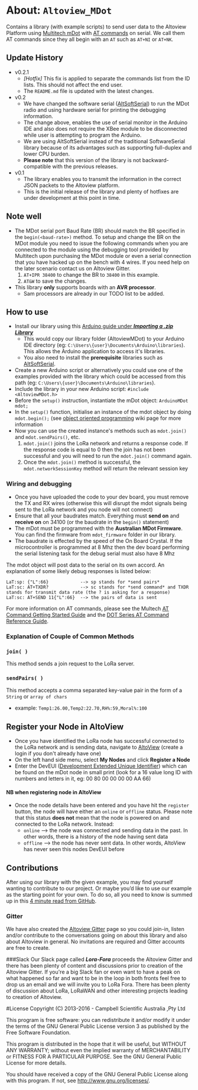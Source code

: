 # About:  `Altoview_MDot`
Contains a library (with example scripts) to send user data to the Altoview Platform using [Multitech mDot](http://www.multitech.com/brands/multiconnect-mdot) with [AT commands](https://www.sparkfun.com/datasheets/Cellular%20Modules/AT_Commands_Reference_Guide_r0.pdf) on serial. We call them AT commands since they all begin with an `AT` such as `AT+NI` or `AT+NK`.

## Update History 
- v0.2.1
	- *[Hotfix]* This fix is applied to separate the commands list from the ID lists. This should not affect the end user.
	- The `README.md` file is updated with the latest changes.
- v0.2
	- We have changed the software serial ([AltSoftSerial](https://www.pjrc.com/teensy/td_libs_AltSoftSerial.html)) to run the MDot radio and using hardware serial for printing the debugging information.
	- The change above, enables the use of serial monitor in the Arduino IDE and also does not require the XBee module to be disconnected while user is attempting to program the Arduino. 
	- We are using AltSoftSerial instead of the traditional SoftwareSerial library because of its advantages such as supporting full-duplex and lower CPU burden.
	-  **Please note** that this version of the library is not backward-compatible with the previous releases.
-  v0.1
	- The library enables you to transmit the information in the correct JSON packets to the Altoview platform.
	- This is the initial release of the library and plenty of hotfixes are under development at this point in time.

## Note well 
- The MDot serial port Baud Rate (BR) should match the BR specified in the `begin(<baud-rate>)` method. To setup and change the BR on the MDot module you need to issue the following commands when you are connected to the module using the debugging tool provided by Multitech upon purchasing the MDot module or even a serial connection that you have hacked up on the bench with 4 wires. If you need help on the later scenario contact us on Altoview Gitter.
  1. `AT+IPR 38400` to change the BR to `38400` in this example.
  2. `AT&W` to save the changes.
- This library **only** supports boards with an **AVR processor**.
	- Sam processors are already in our TODO list to be added.

## How to use
- Install our library using this [Arduino guide under ***Importing a .zip Library***](https://www.arduino.cc/en/Guide/Libraries#toc4)
	- This would copy our library folder (AltoviewMDot) to your Arduino IDE directory (eg: `C:\Users\{user}\Documents\Arduino\libraries`). This allows the Arduino application to access it's libraries.
	- You also need to install the **prerequisite** libraries such as [AltSoftSerial](https://www.pjrc.com/teensy/td_libs_AltSoftSerial.html). 
- Create a new Arduino script or alternatively you could use one of the examples provided with the library which could be accessed from this path (eg: `C:\Users\{user}\Documents\Arduino\libraries`).
- Include the library in your new Arduino script: `#include <AltoviewMDot.h>`
- Before the `setup()` instruction, instantiate the mDot object: `ArduinoMDot mdot;`
- In the `setup()` function, initialise an instance of the mdot object by doing `mdot.begin();` (see [object oriented programming](https://en.wikipedia.org/wiki/Object-oriented_programming) wiki page for more information
- Now you can use the created instance's methods such as `mdot.join()` and `mdot.sendPairs()`, etc. 
  1. `mdot.join()` joins the LoRa network and returns a response code. If the response code is equal to 0 then the join has not been successful and you will need to run the `mdot.join()` command again. 
  2. Once the `mdot.join()` method is successful, the `mdot.networkSessionKey` method will return the relevant session key


### Wiring and debugging 
- Once you have uploaded the code to your dev board, you must remove the TX and RX wires (otherwise this will disrupt the mdot signals being sent to the LoRa network and you node will not connect) 
- Ensure that all your baudrates match. Everything must **send on** and **receive on** on 34100 (or the baudrate in the `begin()` statement)
- The mDot must be programmed with the **Australian MDot Firmware**. You can find the firmware from `mdot_firmware` folder in our library.
- The baudrate is effected by the speed of the On Board Crystal. If the microcontroller is programmed at 8 Mhz then the dev board performing the serial listening task for the debug serial must also have 8 Mhz 


The mdot object will post data to the serial on its own accord. An explanation of some likely debug responses is listed below: 
```
LaT:sp: {"L":66}            --> sp stands for *send pairs* 
LaT:sc: AT+TXDR?            --> sc stands for *send command* and TXDR stands for transmit data rate (the ? is asking for a response) 
LaT:sc: AT+SEND 11{"L":66}  --> the pairs of data is sent 
```
For more information on AT commands, please see the Multech [AT Command Getting Started Guide](http://www.multitech.net/developer/software/mdot-software/at-command-firmware-user-guide/) and the [DOT Series AT Command Reference Guide](http://www.multitech.com/documents/publications/manuals/s000643.pdf).

### Explanation of Couple of Common Methods 

### `join( )`
This method sends a join request to the LoRa server.

### `sendPairs( )`
This method accepts a comma separated key-value pair in the form of a `String` or `array of chars`
- example:
`Temp1:26.00,Temp2:22.70,RH%:59,Moral%:100`

## Register your Node in AltoView
- Once you have identified the LoRa node has successful connected to the LoRa network and is sending data, navigate to [AltoView](http://www.altoview.com/) (create a login if you don't already have one) 
- On the left hand side menu, select **My Nodes** and click **Register a Node** 
- Enter the DevEUI ([Development Extended Unique Identifier](https://en.wikipedia.org/wiki/MAC_address)) which can be found on the mDot node in small print (look for a 16 value long ID with numbers and letters in it, eg: 00 80 00 00 00 00 AA 66) 

#### NB when registering node in AltoView 
- Once the node details have been entered and you have hit the `register` button, the node will have either an `online` or `offline` status. Please note that this status **does not** mean that the node is powered on and connected to the LoRa network. Instead: 
  - `online` --> the node was connected and sending data in the past. In other words, there is a history of the node having sent data
  - `offline` --> the node has never sent data. In other words, AltoView has never seen this nodes DevEUI before 


## Contributions 
After using our library with the given example, you may find yourself wanting to contribute to our project. Or maybe you’d like to use our example as the starting point for your own. To do so, all you need to know is summed up in this [4 minute read from GitHub](https://guides.github.com/activities/forking/).

### Gitter 
We have also created the [Altoview Gitter](https://gitter.im/Altoview/) page so you could join-in, listen and/or contribute to the conversations going on about this library and also about Altoview in general. No invitations are required and Gitter accounts are free to create.

###Slack
Our Slack page called ***Lora-Fora*** proceeds the Altoview Gitter and there has been plenty of content and discussions prior to creation of the Altoview Gitter. If you're a big Slack fan or even want to have a peak on what happened so far and want to be in the loop in both fronts feel free to drop us an email and we will invite you to LoRa Fora. There has been plenty of discussion about LoRa, LoRaWAN and other interesting projects leading to creation of Altoview.
  

#License
Copyright (C) 2013-2016 - Campbell Scientific Australia ,Pty Ltd

This program is free software: you can redistribute it and/or modify
it under the terms of the GNU General Public License version 3 as 
published by the Free Software Foundation.

This program is distributed in the hope that it will be useful,
but WITHOUT ANY WARRANTY; without even the implied warranty of
MERCHANTABILITY or FITNESS FOR A PARTICULAR PURPOSE.  See the
GNU General Public License for more details.

You should have received a copy of the GNU General Public License
along with this program. If not, see <http://www.gnu.org/licenses/>.

